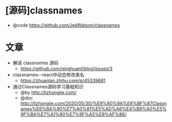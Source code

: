 # [源码]classnames

- @code https://github.com/JedWatson/classnames

# 文章

- 解读 classnames 源码
  - https://github.com/qinghuanI/blog/issues/3
- classnames--react中动态修改类名
  - https://zhuanlan.zhihu.com/p/45339681
- 通过Classnames源码学习基础知识
  - @by http://lizhongjie.com/
  - @doc http://lizhongjie.com/2020/05/30/%E9%80%9A%E8%BF%87Classnames%E6%BA%90%E7%A0%81%E5%AD%A6%E4%B9%A0%E5%9F%BA%E7%A1%80%E7%9F%A5%E8%AF%86/